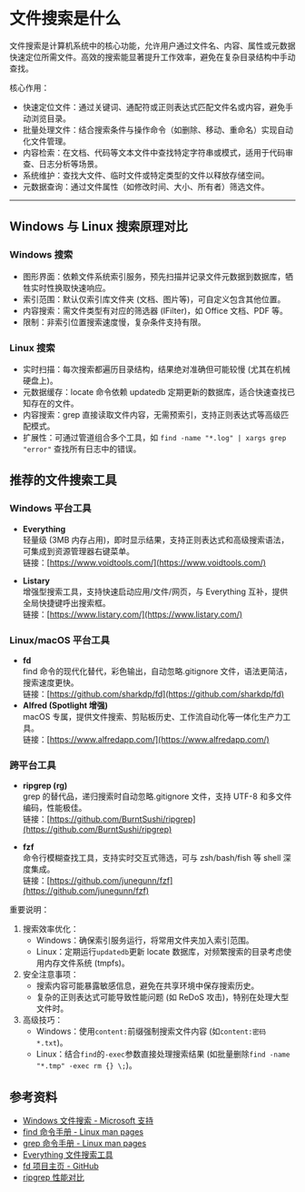 # 文件搜索是什么

文件搜索是计算机系统中的核心功能，允许用户通过文件名、内容、属性或元数据快速定位所需文件。高效的搜索能显著提升工作效率，避免在复杂目录结构中手动查找。

核心作用：

- 快速定位文件：通过关键词、通配符或正则表达式匹配文件名或内容，避免手动浏览目录。
- 批量处理文件：结合搜索条件与操作命令（如删除、移动、重命名）实现自动化文件管理。
- 内容检索：在文档、代码等文本文件中查找特定字符串或模式，适用于代码审查、日志分析等场景。
- 系统维护：查找大文件、临时文件或特定类型的文件以释放存储空间。
- 元数据查询：通过文件属性（如修改时间、大小、所有者）筛选文件。

---

## Windows 与 Linux 搜索原理对比

### Windows 搜索

- 图形界面：依赖文件系统索引服务，预先扫描并记录文件元数据到数据库，牺牲实时性换取快速响应。
- 索引范围：默认仅索引库文件夹 (文档、图片等)，可自定义包含其他位置。
- 内容搜索：需文件类型有对应的筛选器 (IFilter)，如 Office 文档、PDF 等。
- 限制：非索引位置搜索速度慢，复杂条件支持有限。

### Linux 搜索

- 实时扫描：每次搜索都遍历目录结构，结果绝对准确但可能较慢 (尤其在机械硬盘上)。
- 元数据缓存：locate 命令依赖 updatedb 定期更新的数据库，适合快速查找已知存在的文件。
- 内容搜索：grep 直接读取文件内容，无需预索引，支持正则表达式等高级匹配模式。
- 扩展性：可通过管道组合多个工具，如 `find -name "*.log" | xargs grep "error"` 查找所有日志中的错误。

## 推荐的文件搜索工具

### Windows 平台工具

- **Everything**  
  轻量级 (3MB 内存占用)，即时显示结果，支持正则表达式和高级搜索语法，可集成到资源管理器右键菜单。  
  链接：[https://www.voidtools.com/](https://www.voidtools.com/)

- **Listary**  
  增强型搜索工具，支持快速启动应用/文件/网页，与 Everything 互补，提供全局快捷键呼出搜索框。  
  链接：[https://www.listary.com/](https://www.listary.com/)

### Linux/macOS 平台工具

- **fd**  
  find 命令的现代化替代，彩色输出，自动忽略.gitignore 文件，语法更简洁，搜索速度更快。  
  链接：[https://github.com/sharkdp/fd](https://github.com/sharkdp/fd)
- **Alfred (Spotlight 增强)**  
  macOS 专属，提供文件搜索、剪贴板历史、工作流自动化等一体化生产力工具。  
  链接：[https://www.alfredapp.com/](https://www.alfredapp.com/)

### 跨平台工具

- **ripgrep (rg)**  
  grep 的替代品，递归搜索时自动忽略.gitignore 文件，支持 UTF-8 和多文件编码，性能极佳。  
  链接：[https://github.com/BurntSushi/ripgrep](https://github.com/BurntSushi/ripgrep)

- **fzf**  
  命令行模糊查找工具，支持实时交互式筛选，可与 zsh/bash/fish 等 shell 深度集成。  
  链接：[https://github.com/junegunn/fzf](https://github.com/junegunn/fzf)

重要说明：

1.  搜索效率优化：
    - Windows：确保索引服务运行，将常用文件夹加入索引范围。
    - Linux：定期运行`updatedb`更新 locate 数据库，对频繁搜索的目录考虑使用内存文件系统 (tmpfs)。
2.  安全注意事项：
    - 搜索内容可能暴露敏感信息，避免在共享环境中保存搜索历史。
    - 复杂的正则表达式可能导致性能问题 (如 ReDoS 攻击)，特别在处理大型文件时。
3.  高级技巧：
    - Windows：使用`content:`前缀强制搜索文件内容 (如`content:密码 *.txt`)。
    - Linux：结合`find`的`-exec`参数直接处理搜索结果 (如批量删除`find -name "*.tmp" -exec rm {} \;`)。

## 参考资料

- [Windows 文件搜索 - Microsoft 支持](https://support.microsoft.com/zh-cn/windows/%E5%9C%A8-windows-%E4%B8%AD%E6%9F%A5%E6%89%BE%E6%96%87%E4%BB%B6-5c7c8cfe-c289-fae4-f5f8-6b3fdba418d2)
- [find 命令手册 - Linux man pages](https://man7.org/linux/man-pages/man1/find.1.html)
- [grep 命令手册 - Linux man pages](https://man7.org/linux/man-pages/man1/grep.1.html)
- [Everything 文件搜索工具](https://www.voidtools.com/zh-cn/downloads/)
- [fd 项目主页 - GitHub](https://github.com/sharkdp/fd)
- [ripgrep 性能对比](https://blog.burntsushi.net/ripgrep/)
